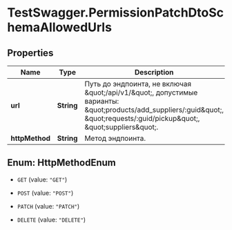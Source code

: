 # TestSwagger.PermissionPatchDtoSchemaAllowedUrls

## Properties

Name | Type | Description | Notes
------------ | ------------- | ------------- | -------------
**url** | **String** | Путь до эндпоинта, не включая \&quot;/api/v1/\&quot;, допустимые варианты: \&quot;products/add_suppliers/:guid\&quot;, \&quot;requests/:guid/pickup\&quot;, \&quot;suppliers\&quot;. | 
**httpMethod** | **String** | Метод эндпоинта. | 



## Enum: HttpMethodEnum


* `GET` (value: `"GET"`)

* `POST` (value: `"POST"`)

* `PATCH` (value: `"PATCH"`)

* `DELETE` (value: `"DELETE"`)




